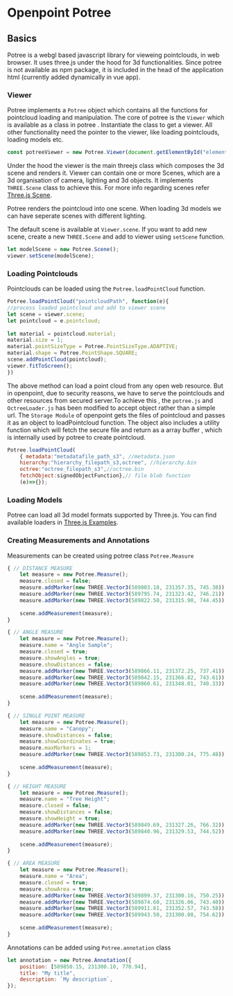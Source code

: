 # Openpoint Potree  #

## Basics ##

Potree is a webgl based javascript library for vieweing pointclouds, in web browser. It uses three.js under the hood for 3d  functionalities. Since potree is not available as npm package, it is included in the head of the application html (currently added dynamically in vue app). 

### Viewer ###

Potree implements a `Potree` object which contains all the functions for pointcloud loading and manipulation. The core of potree is the `Viewer` which is available as a class in potree . Instantiate the class to get a viewer. All other functionality need the pointer to the viewer, like loading pointclouds, loading models etc.

```javascript
const potreeViewer = new Potree.Viewer(document.getElementById("element_to_render_viewer"))
```

Under the hood the viewer is the main threejs class which composes the 3d scene and renders it. Viewer can contain one or more 
Scenes, which are a 3d organisation of camera, lighting and 3d objects. It implements `THREE.Scene` class to achieve this.
For more info regarding scenes refer [Three.js Scene](https://threejs.org/docs/#manual/en/introduction/Creating-a-scene).

Potree renders the pointcloud into one scene. When loading 3d models we can have seperate scenes with different lighting.

The default scene is available at `Viewer.scene`. If you want to add new scene, create a new `THREE.Scene` and add to viewer using `setScene` function.

```javascript
let modelScene = new Potree.Scene();		
viewer.setScene(modelScene);
```

### Loading Pointclouds ###

Pointclouds can be loaded using the `Potree.loadPointCloud` function.

```javascript
Potree.loadPointCloud("pointcloudPath", function(e){
//process loaded pointcloud and add to viewer scene
let scene = viewer.scene;
let pointcloud = e.pointcloud;
			
let material = pointcloud.material;
material.size = 1;
material.pointSizeType = Potree.PointSizeType.ADAPTIVE;
material.shape = Potree.PointShape.SQUARE;			
scene.addPointCloud(pointcloud);			
viewer.fitToScreen();
})
```
The above method can load a point cloud from any open web resource. But in openpoint, due to security reasons, we have to serve the pointclouds and other resources from secured server.To achieve this , the `potree.js` and `OctreeLoader.js` has been modified to accept object rather than a simple url.  The `Storage Module` of openpoint gets the files of pointcloud and passes it as an object to loadPointcloud function. The object also includes a utility function which will fetch the secure file and return as a array buffer , which is internally used by potree to create pointcloud.

```javascript
Potree.loadPointCloud(
	{ metadata:"metadatafile_path_s3", //metadata.json
	hierarchy:"hierarchy_filepath_s3,octree", //hierarchy.bin
	octree:"octree_filepath_s3",//octree.bin
	fetchObject:signedObjectFunction},// file blob function
	(e)=>{});
```

### Loading Models ###

Potree can load all 3d model formats supported by Three.js. You can find available loaders in [Three.js Examples](https://github.com/mrdoob/three.js/tree/dev/examples).


### Creating Measurements and Annotations ###

Measurements can be created using potree class `Potree.Measure`

```javascript
{ // DISTANCE MEASURE
	let measure = new Potree.Measure();
	measure.closed = false;
	measure.addMarker(new THREE.Vector3(589803.18, 231357.35, 745.38));
	measure.addMarker(new THREE.Vector3(589795.74, 231323.42, 746.21));
	measure.addMarker(new THREE.Vector3(589822.50, 231315.90, 744.45));
	
	scene.addMeasurement(measure);
}

{ // ANGLE MEASURE
	let measure = new Potree.Measure();
	measure.name = "Angle Sample";
	measure.closed = true;
	measure.showAngles = true;
	measure.showDistances = false;
	measure.addMarker(new THREE.Vector3(589866.11, 231372.25, 737.41));
	measure.addMarker(new THREE.Vector3(589842.15, 231366.82, 743.61));
	measure.addMarker(new THREE.Vector3(589860.61, 231348.01, 740.33));
	
	scene.addMeasurement(measure);
}

{ // SINGLE POINT MEASURE
	let measure = new Potree.Measure();
	measure.name = "Canopy";
	measure.showDistances = false;
	measure.showCoordinates = true;
	measure.maxMarkers = 1;
	measure.addMarker(new THREE.Vector3(589853.73, 231300.24, 775.48));
	
	scene.addMeasurement(measure);
}

{ // HEIGHT MEASURE
	let measure = new Potree.Measure();
	measure.name = "Tree Height";
	measure.closed = false;
	measure.showDistances = false;
	measure.showHeight = true;
	measure.addMarker(new THREE.Vector3(589849.69, 231327.26, 766.32));
	measure.addMarker(new THREE.Vector3(589840.96, 231329.53, 744.52));
	
	scene.addMeasurement(measure);
}

{ // AREA MEASURE
	let measure = new Potree.Measure();
	measure.name = "Area";
	measure.closed = true;
	measure.showArea = true;
	measure.addMarker(new THREE.Vector3(589899.37, 231300.16, 750.25));
	measure.addMarker(new THREE.Vector3(589874.60, 231326.06, 743.40));
	measure.addMarker(new THREE.Vector3(589911.61, 231352.57, 743.58));
	measure.addMarker(new THREE.Vector3(589943.50, 231300.08, 754.62));
	
	scene.addMeasurement(measure);
}
```

Annotations can be added using `Potree.annotation` class

``` javascript
let annotation = new Potree.Annotation({
	position: [589850.15, 231300.10, 770.94],
	title: "My title",
	description: `My description`,
});
```